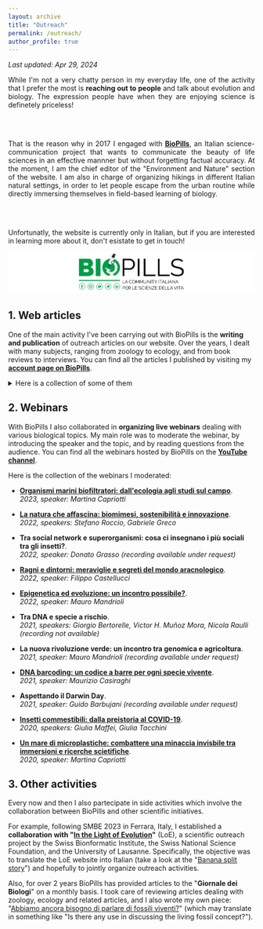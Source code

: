 ```yaml
---
layout: archive
title: "Outreach"
permalink: /outreach/
author_profile: true
---
```


*Last updated: Apr 29, 2024*

<div style="text-align: justify">

While I'm not a very chatty person in my everyday life, one of the activity that I prefer the most is <b>reaching out to people</b> and talk about evolution and biology. The expression people have when they are enjoying science is definetely priceless!
      
<br />
<br />

That is the reason why in 2017 I engaged with <b><a href="https://www.biopills.net/" target="_blank">BioPills</a></b>, an Italian science-communication project that wants to communicate the beauty of life sciences in an effective mannner but without forgetting factual accuracy. At the moment, I am the chief editor of the "Environment and Nature" section of the website. I am also in charge of organizing hikings in different Italian natural settings, in order to let people escape from the urban routine while directly immersing themselves in field-based learning of biology.
      
<br />
<br />

Unfortunatly, the website is currently only in Italian, but if you are interested in learning more about it, don't esistate to get in touch!

</div>

[![biopills](/images/biopills_resized.jpg)](https://www.biopills.net/)

## 1. Web articles
One of the main activity I've been carrying out with BioPills is the **writing and publication** of outreach articles on our website. Over the years, I dealt with many subjects, ranging from zoology to ecology, and from book reviews to interviews. You can find all the articles I published by visiting my **[account page on BioPills](https://www.biopills.net/author/filippo-nicolini/)**.

<details>

<summary>Here is a collection of some of them</summary>

* [**Miriade. La microscopica moltitudine – Marco Colombo**](https://www.biopills.net/miriade-la-microscopica-moltitudine-marco-colombo/).\
    *2024, book review*

* [**Mycosium: il simposio divulgativo di micologia**](https://www.biopills.net/mycosium-simposio-divulgativo-di-micologia/).\
    *2024, interview*

* [**The tale of Tal – Gianpaolo di Silvestro e Luca Vergerio**](https://www.biopills.net/the-tale-of-tal-di-silvestro-vergerio/).\
    *2023, book review*

* [**Correre tutti i rischi. Lettere sull’avventura della ricerca – Charles Darwin**](https://www.biopills.net/correre-tutti-i-rischi-lettere-avventura-della-ricerca-charles-darwin/).\
    *2021, book review*
  
* [**Sbiancamento dei coralli: cause e conseguenze**](https://www.biopills.net/sbiancamento-dei-coralli-cause-e-conseguenze/).\
    *2020, dissemination article*
    
* [**Biodiversità: una ricchezza inestimabile**](https://www.biopills.net/biodiversita/).\
    *2019, dissemination article*
    
* [**Ragno violino (*Loxosceles rufescens*)**](https://www.biopills.net/ragno-violino-loxosceles-rufescens/).\
    *2019, dissemination article*

* [**Malmignatta (*Latrodectus tredecimguttatus*)**](https://www.biopills.net/malmignatta/).\
    *2019, dissemination article*
    
* [**Mantide orchidea (*Hymenopus coronatus*)**](https://www.biopills.net/mantide-orchidea-hymenopus-coronatus/).\
    *2019, dissemination article*

* [**CBD: la Convenzione sulla Diversità Biologica**](https://www.biopills.net/cbd-convenzione-sulla-diversita-biologica/).\
    *2019, dissemination article*
    
* [**Mimetismo: quando l'evoluzione diventa arte**](https://www.biopills.net/mimetismo/).\
    *2019, dissemination article*

* [**Fauna di Ediacara: un esperimento fallito?**](https://www.biopills.net/fauna-di-ediacara/).\
    *2019, dissemination article*
    
* [**La medusa immortale (*Turritopsis nutricola*)**](https://www.biopills.net/medusa-immortale-turritopsis-nutricula/).\
    *2018, dissemination article*

* [**Lo strano caso delle rane deformi**](https://www.biopills.net/lo-strano-caso-delle-rane-deformi/).\
    *2018, dissemination article*

</details>

## 2. Webinars
With BioPills I also collaborated in **organizing live webinars** dealing with various biological topics. My main role was to moderate the webinar, by introducing the speaker and the topic, and by reading questions from the audience. You can find all the webinars hosted by BioPills on the **[YouTube channel](https://www.youtube.com/playlist?list=PLUMnZXJ4kUWiKl263McC9XGJJbFHz1ARe)**.

Here is the collection of the webinars I moderated:
* [**Organismi marini biofiltratori: dall'ecologia agli studi sul campo**](https://www.youtube.com/watch?v=ILDBb7rckj8&list=PLUMnZXJ4kUWiKl263McC9XGJJbFHz1ARe&index=17&t=4091s&pp=iAQB).\
    *2023, speaker: Martina Capriotti*

* [**La natura che affascina: biomimesi, sostenibilità e innovazione**](https://www.youtube.com/watch?v=KnU1tBIDT4E&list=PLUMnZXJ4kUWiKl263McC9XGJJbFHz1ARe&index=16&t=3s&pp=iAQB).\
    *2022, speakers: Stefano Roccio, Gabriele Greco*

* **Tra social network e superorganismi: cosa ci insegnano i più sociali tra gli insetti?**.\
    *2022, speaker: Donato Grasso (recording available under request)*

* [**Ragni e dintorni: meraviglie e segreti del mondo aracnologico**](https://www.youtube.com/watch?v=lZfkevwj6Iw&list=PLUMnZXJ4kUWiKl263McC9XGJJbFHz1ARe&index=14&t=1124s&pp=iAQB).\
    *2022, speaker: Filippo Castellucci*

* [**Epigenetica ed evoluzione: un incontro possibile?**](https://www.youtube.com/watch?v=JTcHYoJsuvw&list=PLUMnZXJ4kUWiKl263McC9XGJJbFHz1ARe&index=12&t=2790s&pp=iAQB).\
    *2022, speaker: Mauro Mandrioli*

* **Tra DNA e specie a rischio**.\
    *2021, speakers: Giorgio Bertorelle, Victor H. Muñoz Mora, Nicola Raulli (recording not available)*

* **La nuova rivoluzione verde: un incontro tra genomica e agricoltura**.\
    *2021, speaker: Mauro Mandrioli (recording available under request)*

* [**DNA barcoding: un codice a barre per ogni specie vivente**](https://www.youtube.com/watch?v=JcAUTXOucEg&list=PLUMnZXJ4kUWiKl263McC9XGJJbFHz1ARe&index=8&t=3721s&pp=iAQB).\
    *2021, speaker: Maurizio Casiraghi*

* **Aspettando il Darwin Day**.\
    *2021, speaker: Guido Barbujani (recording available under request)*

* [**Insetti commestibili: dalla preistoria al COVID-19**](https://www.youtube.com/watch?v=JcAUTXOucEg&list=PLUMnZXJ4kUWiKl263McC9XGJJbFHz1ARe&index=8&t=3721s&pp=iAQB).\
    *2020, speakers: Giulia Maffei, Giulia Tacchini*

* [**Un mare di microplastiche: combattere una minaccia invisbile tra immersioni e ricerche scietifiche**](https://www.youtube.com/watch?v=3B8t2syAmWY&list=PLUMnZXJ4kUWiKl263McC9XGJJbFHz1ARe&index=3&t=3s&pp=iAQB).\
    *2020, speaker: Martina Capriotti*

## 3. Other activities
Every now and then I also partecipate in side activities which involve the collaboration between BioPills and other scientific initiatives.

For example, following SMBE 2023 in Ferrara, Italy, I established a **collaboration with "[In the Light of Evolution](https://lightofevolution.org/en/)"** (LoE), a scientific outreach project by the Swiss Bionformatic Institute, the Swiss National Science Foundation, and the University of Lausanne. Specifically, the objective was to translate the LoE website into Italian (take a look at the "[Banana split story](https://lightofevolution.org/en/banana-split/)") and hopefully to jointly organize outreach activities.

Also, for over 2 years BioPills has provided articles to the "**Giornale dei Biologi**" on a monthly basis. I took care of reviewing articles dealing with zoology, ecology and related articles, and I also wrote my own piece: "[Abbiamo ancora bisogno di parlare di fossili viventi?](https://issuu.com/onbpress/docs/febbraio_2024?ff&experiment=previewReaderTestMode,new-bff-dynamic)" (which may translate in something like "Is there any use in discussing the living fossil concept?").
